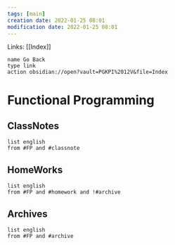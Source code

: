 ```yaml
---
tags: [main]
creation date: 2022-01-25 08:01
modification date: 2022-01-25 08:01
---
```


Links: [[Index]]
```button
name Go Back
type link
action obsidian://open?vault=PGKPI%2012V&file=Index
```
# Functional Programming
## ClassNotes
```dataview
list english
from #FP and #classnote
```
## HomeWorks
```dataview
list english
from #FP and #homework and !#archive
```
## Archives
```dataview
list english
from #FP and #archive
```